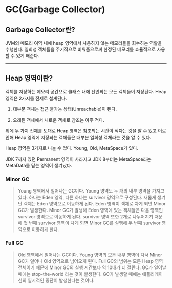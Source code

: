 # GC(Garbage Collector)


##  Garbage Collector란?
> 
 JVM의 메모리 여역 내에 heap 영역에서 사용하지 않는 메모리들을 회수하는 역할을 수행한다.
일회성 객체들을 주기적으로 비워줌으로써 한정된 메모리를 효율적으로 사용할 수 있게 해준다.

---
## Heap 영역이란?
>
객체를 저장하는 메모리 공간으로 클래스 내에 선언되는 모든 객체들이 저장된다.
Heap 영역은 2가지를 전제로 설계된다. 

1. 대부분 객체는 접근 불가능 상태(Unreachable)이 된다.
   
2.  오래된 객체에서 새로운 객체로 참조는 아주 적다.

   위에 두 가지 전제를 토대로 Heap 영역은 참조되는 시간이 적다는 것을 알 수 있고 이로 인해 Heap 영역에 저장되는 객체들은 대부분 일회성 객체라는 것을 알 수 있다.

 Heap 영역은 3가지로 나눌 수 있다.
 Young, Old, MetaSpace가 있다.

 JDK 7까지 있던 Permanent 영역이 사라지고 JDK 8부터는 MetaSpace라는 MetaData를 담는 영역이 생겨났다.

### Minor GC
> Young 영역에서 일어나는 GC이다. Young 영역도 두 개의 내부 영역을 가지고 있다. 하나는 Eden 영역, 다른 하나는 survivor 영역으로 구성된다.
> 새롭게 생겨난 객체는 Eden 영역으로 이동하게 된다. Eden 영역이 객체로 차게 되면 Minor GC가 발생한다. Minor GC가 발생해 Eden 영역에 있는 객체들은 다음 영역인 survivor 영역으로 이동하게 된다. survivor 영역 또한 2개로 나누어지기 때문에 첫 번째 survivor 영역이 차게 되면 Minor GC를 실행해 두 번째 survivor 영역으로 이동하게 한다.


### Full GC
> Old 영역에서 일어나는 GC이다. Young 영역의 모든 내부 영역이 차서 Minor GC가 일어나 Old 영역으로 넘어오게 된다. Full GC의 범위는 모든 Heap 영역 전체이기 때문에 Minor GC의 실행 시간보다 약 10배가 더 걸린다. GC가 일어날 때에는 stop-the-world 라는 것이 발생한다. GC가 발생할 때에는 애플리케이션의 일시적인 중단이 발생한다는 것이다.
